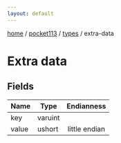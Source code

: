 ```yaml
---
layout: default
---
```


[home](/)  /  [pocket113](/protocol/pocket113)  /  [types](/protocol/pocket113/types)  /  extra-data

# Extra data

## Fields

Name | Type | Endianness
---|---|:---:
key | varuint | 
value | ushort | little endian

